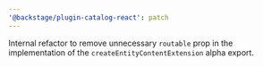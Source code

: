 ```yaml
---
'@backstage/plugin-catalog-react': patch
---
```


Internal refactor to remove unnecessary `routable` prop in the implementation of the `createEntityContentExtension` alpha export.
